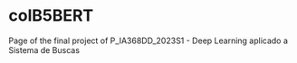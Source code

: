 # colB5BERT
Page of the final project of P_IA368DD_2023S1 - Deep Learning aplicado a Sistema de Buscas
